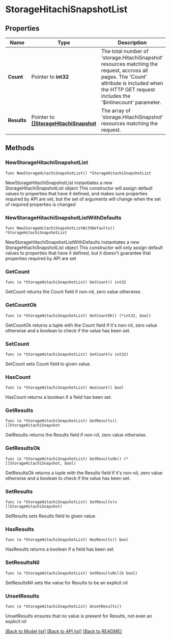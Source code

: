 # StorageHitachiSnapshotList

## Properties

Name | Type | Description | Notes
------------ | ------------- | ------------- | -------------
**Count** | Pointer to **int32** | The total number of &#39;storage.HitachiSnapshot&#39; resources matching the request, accross all pages. The &#39;Count&#39; attribute is included when the HTTP GET request includes the &#39;$inlinecount&#39; parameter. | [optional] 
**Results** | Pointer to [**[]StorageHitachiSnapshot**](StorageHitachiSnapshot.md) | The array of &#39;storage.HitachiSnapshot&#39; resources matching the request. | [optional] 

## Methods

### NewStorageHitachiSnapshotList

`func NewStorageHitachiSnapshotList() *StorageHitachiSnapshotList`

NewStorageHitachiSnapshotList instantiates a new StorageHitachiSnapshotList object
This constructor will assign default values to properties that have it defined,
and makes sure properties required by API are set, but the set of arguments
will change when the set of required properties is changed

### NewStorageHitachiSnapshotListWithDefaults

`func NewStorageHitachiSnapshotListWithDefaults() *StorageHitachiSnapshotList`

NewStorageHitachiSnapshotListWithDefaults instantiates a new StorageHitachiSnapshotList object
This constructor will only assign default values to properties that have it defined,
but it doesn't guarantee that properties required by API are set

### GetCount

`func (o *StorageHitachiSnapshotList) GetCount() int32`

GetCount returns the Count field if non-nil, zero value otherwise.

### GetCountOk

`func (o *StorageHitachiSnapshotList) GetCountOk() (*int32, bool)`

GetCountOk returns a tuple with the Count field if it's non-nil, zero value otherwise
and a boolean to check if the value has been set.

### SetCount

`func (o *StorageHitachiSnapshotList) SetCount(v int32)`

SetCount sets Count field to given value.

### HasCount

`func (o *StorageHitachiSnapshotList) HasCount() bool`

HasCount returns a boolean if a field has been set.

### GetResults

`func (o *StorageHitachiSnapshotList) GetResults() []StorageHitachiSnapshot`

GetResults returns the Results field if non-nil, zero value otherwise.

### GetResultsOk

`func (o *StorageHitachiSnapshotList) GetResultsOk() (*[]StorageHitachiSnapshot, bool)`

GetResultsOk returns a tuple with the Results field if it's non-nil, zero value otherwise
and a boolean to check if the value has been set.

### SetResults

`func (o *StorageHitachiSnapshotList) SetResults(v []StorageHitachiSnapshot)`

SetResults sets Results field to given value.

### HasResults

`func (o *StorageHitachiSnapshotList) HasResults() bool`

HasResults returns a boolean if a field has been set.

### SetResultsNil

`func (o *StorageHitachiSnapshotList) SetResultsNil(b bool)`

 SetResultsNil sets the value for Results to be an explicit nil

### UnsetResults
`func (o *StorageHitachiSnapshotList) UnsetResults()`

UnsetResults ensures that no value is present for Results, not even an explicit nil

[[Back to Model list]](../README.md#documentation-for-models) [[Back to API list]](../README.md#documentation-for-api-endpoints) [[Back to README]](../README.md)


